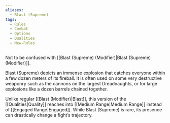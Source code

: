 ```yaml
---
aliases:
  - Blast (Supreme)
tags:
  - Rules
  - Combat
  - Options
  - Qualities
  - New-Rules
---
```

Not to be confused with [[Blast (Supreme) (Modifier)|Blast (Supreme) (Modifier)]].

Blast (Supreme) depicts an immense explosion that catches everyone within a few dozen meters of its fireball. It is often used on some very destructive weaponry such as the cannons on the largest Dreadnaughts, or for large explosions like a dozen barrels chained together.

Unlike regular [[Blast (Modifier)|Blast]], this version of the [[Qualities|Quality]] reaches into [[Medium Range|Medium Range]] instead of [[Engaged Range|Engaged]]. While Blast (Supreme) is rare, its presence can drastically change a fight’s trajectory.